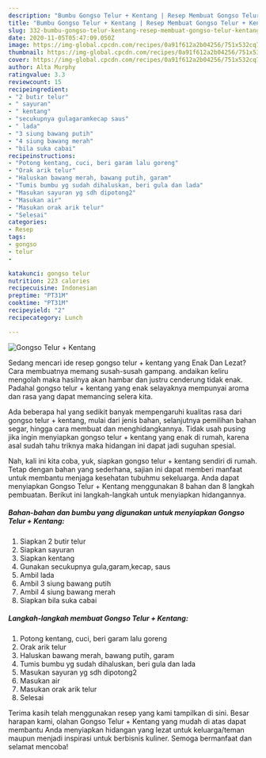 ```yaml
---
description: "Bumbu Gongso Telur + Kentang | Resep Membuat Gongso Telur + Kentang Yang Sempurna"
title: "Bumbu Gongso Telur + Kentang | Resep Membuat Gongso Telur + Kentang Yang Sempurna"
slug: 332-bumbu-gongso-telur-kentang-resep-membuat-gongso-telur-kentang-yang-sempurna
date: 2020-11-05T05:47:09.050Z
image: https://img-global.cpcdn.com/recipes/0a91f612a2b04256/751x532cq70/gongso-telur-kentang-foto-resep-utama.jpg
thumbnail: https://img-global.cpcdn.com/recipes/0a91f612a2b04256/751x532cq70/gongso-telur-kentang-foto-resep-utama.jpg
cover: https://img-global.cpcdn.com/recipes/0a91f612a2b04256/751x532cq70/gongso-telur-kentang-foto-resep-utama.jpg
author: Alta Murphy
ratingvalue: 3.3
reviewcount: 15
recipeingredient:
- "2 butir telur"
- " sayuran"
- " kentang"
- "secukupnya gulagaramkecap saus"
- " lada"
- "3 siung bawang putih"
- "4 siung bawang merah"
- "bila suka cabai"
recipeinstructions:
- "Potong kentang, cuci, beri garam lalu goreng"
- "Orak arik telur"
- "Haluskan bawang merah, bawang putih, garam"
- "Tumis bumbu yg sudah dihaluskan, beri gula dan lada"
- "Masukan sayuran yg sdh dipotong2"
- "Masukan air"
- "Masukan orak arik telur"
- "Selesai"
categories:
- Resep
tags:
- gongso
- telur
- 

katakunci: gongso telur  
nutrition: 223 calories
recipecuisine: Indonesian
preptime: "PT31M"
cooktime: "PT31M"
recipeyield: "2"
recipecategory: Lunch

---
```



![Gongso Telur + Kentang](https://img-global.cpcdn.com/recipes/0a91f612a2b04256/751x532cq70/gongso-telur-kentang-foto-resep-utama.jpg)

Sedang mencari ide resep gongso telur + kentang yang Enak Dan Lezat? Cara membuatnya memang susah-susah gampang. andaikan keliru mengolah maka hasilnya akan hambar dan justru cenderung tidak enak. Padahal gongso telur + kentang yang enak selayaknya mempunyai aroma dan rasa yang dapat memancing selera kita.

Ada beberapa hal yang sedikit banyak mempengaruhi kualitas rasa dari gongso telur + kentang, mulai dari jenis bahan, selanjutnya pemilihan bahan segar, hingga cara membuat dan menghidangkannya. Tidak usah pusing jika ingin menyiapkan gongso telur + kentang yang enak di rumah, karena asal sudah tahu triknya maka hidangan ini dapat jadi suguhan spesial.




Nah, kali ini kita coba, yuk, siapkan gongso telur + kentang sendiri di rumah. Tetap dengan bahan yang sederhana, sajian ini dapat memberi manfaat untuk membantu menjaga kesehatan tubuhmu sekeluarga. Anda dapat menyiapkan Gongso Telur + Kentang menggunakan 8 bahan dan 8 langkah pembuatan. Berikut ini langkah-langkah untuk menyiapkan hidangannya.

<!--inarticleads1-->

##### Bahan-bahan dan bumbu yang digunakan untuk menyiapkan Gongso Telur + Kentang:

1. Siapkan 2 butir telur
1. Siapkan  sayuran
1. Siapkan  kentang
1. Gunakan secukupnya gula,garam,kecap, saus
1. Ambil  lada
1. Ambil 3 siung bawang putih
1. Ambil 4 siung bawang merah
1. Siapkan bila suka cabai




<!--inarticleads2-->

##### Langkah-langkah membuat Gongso Telur + Kentang:

1. Potong kentang, cuci, beri garam lalu goreng
1. Orak arik telur
1. Haluskan bawang merah, bawang putih, garam
1. Tumis bumbu yg sudah dihaluskan, beri gula dan lada
1. Masukan sayuran yg sdh dipotong2
1. Masukan air
1. Masukan orak arik telur
1. Selesai




Terima kasih telah menggunakan resep yang kami tampilkan di sini. Besar harapan kami, olahan Gongso Telur + Kentang yang mudah di atas dapat membantu Anda menyiapkan hidangan yang lezat untuk keluarga/teman maupun menjadi inspirasi untuk berbisnis kuliner. Semoga bermanfaat dan selamat mencoba!
